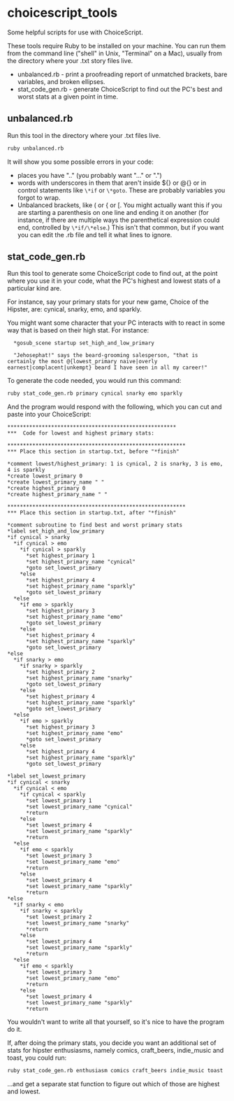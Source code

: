 # choicescript_tools
Some helpful scripts for use with ChoiceScript.

These tools require Ruby to be installed on your machine. You can run them from the command line ("shell" in Unix, "Terminal" on a Mac), usually from the directory where your .txt story files live.

* unbalanced.rb - print a proofreading report of unmatched brackets, bare variables, and broken ellipses.
* stat_code_gen.rb - generate ChoiceScript to find out the PC's best and worst stats at a given point in time.


## unbalanced.rb

Run this tool in the directory where your .txt files live.

```sh
ruby unbalanced.rb
```

It will show you some possible errors in your code:
* places you have ".." (you probably want "..." or ".")
* words with underscores in them that aren't inside ${} or @{} or in control statements like `\*if` or `\*goto`. These are probably variables you forgot to wrap. 
* Unbalanced brackets, like ( or { or [. You might actually want this if you are starting a parenthesis on one line and ending it on another (for instance, if there are multiple ways the parenthetical expression could end, controlled by `\*if/\*else`.) This isn't that common, but if you want you can edit the .rb file and tell it what lines to ignore.

## stat_code_gen.rb

Run this tool to generate some ChoiceScript code to find out, at the point where you use it in your code, what the PC's highest and lowest stats of a particular kind are.

For instance, say your primary stats for your new game, Choice of the Hipster, are: cynical, snarky, emo, and sparkly.

You might want some character that your PC interacts with to react in some way that is based on their high stat. For instance:

```
  *gosub_scene startup set_high_and_low_primary

  "Jehosephat!" says the beard-grooming salesperson, "that is certainly the most @{lowest_primary naive|overly earnest|complacent|unkempt} beard I have seen in all my career!"

```

To generate the code needed, you would run this command:

```sh
ruby stat_code_gen.rb primary cynical snarky emo sparkly
```

And the program would respond with the following, which you can cut and paste into your ChoiceScript:

```
******************************************************  
***  Code for lowest and highest primary stats:

*********************************************************
*** Place this section in startup.txt, before "*finish"

*comment lowest/highest_primary: 1 is cynical, 2 is snarky, 3 is emo, 4 is sparkly
*create lowest_primary 0
*create lowest_primary_name " "
*create highest_primary 0
*create highest_primary_name " "

*********************************************************
*** Place this section in startup.txt, after "*finish"

*comment subroutine to find best and worst primary stats
*label set_high_and_low_primary
*if cynical > snarky
  *if cynical > emo
    *if cynical > sparkly
      *set highest_primary 1
      *set highest_primary_name "cynical"
      *goto set_lowest_primary
    *else
      *set highest_primary 4
      *set highest_primary_name "sparkly"
      *goto set_lowest_primary
  *else
    *if emo > sparkly
      *set highest_primary 3
      *set highest_primary_name "emo"
      *goto set_lowest_primary
    *else
      *set highest_primary 4
      *set highest_primary_name "sparkly"
      *goto set_lowest_primary
*else
  *if snarky > emo
    *if snarky > sparkly
      *set highest_primary 2
      *set highest_primary_name "snarky"
      *goto set_lowest_primary
    *else
      *set highest_primary 4
      *set highest_primary_name "sparkly"
      *goto set_lowest_primary
  *else
    *if emo > sparkly
      *set highest_primary 3
      *set highest_primary_name "emo"
      *goto set_lowest_primary
    *else
      *set highest_primary 4
      *set highest_primary_name "sparkly"
      *goto set_lowest_primary

*label set_lowest_primary
*if cynical < snarky
  *if cynical < emo
    *if cynical < sparkly
      *set lowest_primary 1
      *set lowest_primary_name "cynical"
      *return
    *else
      *set lowest_primary 4
      *set lowest_primary_name "sparkly"
      *return
  *else
    *if emo < sparkly
      *set lowest_primary 3
      *set lowest_primary_name "emo"
      *return
    *else
      *set lowest_primary 4
      *set lowest_primary_name "sparkly"
      *return
*else
  *if snarky < emo
    *if snarky < sparkly
      *set lowest_primary 2
      *set lowest_primary_name "snarky"
      *return
    *else
      *set lowest_primary 4
      *set lowest_primary_name "sparkly"
      *return
  *else
    *if emo < sparkly
      *set lowest_primary 3
      *set lowest_primary_name "emo"
      *return
    *else
      *set lowest_primary 4
      *set lowest_primary_name "sparkly"
      *return
```

You wouldn't want to write all that yourself, so it's nice to have the program do it.

If, after doing the primary stats, you decide you want an additional set of stats for hipster enthusiasms, namely comics, craft_beers, indie_music and toast, you could run:

```sh
ruby stat_code_gen.rb enthusiasm comics craft_beers indie_music toast
```

...and get a separate stat function to figure out which of those are highest and lowest.

